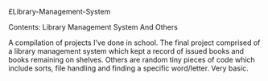 £Library-Management-System

Contents: Library Management System And Others

A compilation of projects I've done in school. The final project comprised of a library management system which kept a record of issued books and books remaining on shelves. Others are random tiny pieces of code which include sorts, file handling and finding a specific word/letter. Very basic.
